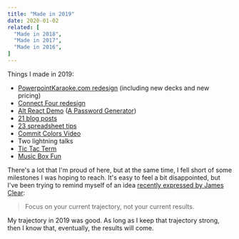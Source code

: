 ```yaml
---
title: "Made in 2019"
date: 2020-01-02
related: [
  "Made in 2018",
  "Made in 2017",
  "Made in 2016",
]
---
```


Things I made in 2019:

* [PowerpointKaraoke.com redesign](https://www.powerpointkaraoke.com/) (including new decks and new pricing)
* [Connect Four redesign]({{site.url}}/2019/05/13/connect-four-invisible-interface-design/)
* [Alt React Demo](https://github.com/bryanbraun/alt-react-demo) ([A Password Generator]({{site.url}}/alt-react-demo/))
* [21 blog posts]({{site.url}}/archives/#y2019)
* [23 spreadsheet tips](https://us11.campaign-archive.com/home/?u=c6aa5d99b8059f1aba3005443&id=cf722f27b0)
* [Commit Colors Video](https://seesparkbox.com/foundry/css_colors_from_git_commit_ids)
* Two lightning talks
* [Tic Tac Term](https://gist.github.com/bryanbraun/9292bb57dab2e01aa59d02c5300d775f)
* [Music Box Fun](https://musicboxfun.com/)

There's a lot that I'm proud of here, but at the same time, I fell short of some milestones I was hoping to reach. It's easy to feel a bit disappointed, but I've been trying to remind myself of an idea [recently expressed by James Clear](https://twitter.com/JamesClear/status/1212459953195233280):

> Focus on your current trajectory, not your current results.

My trajectory in 2019 was good. As long as I keep that trajectory strong, then I know that, eventually, the results will come.
